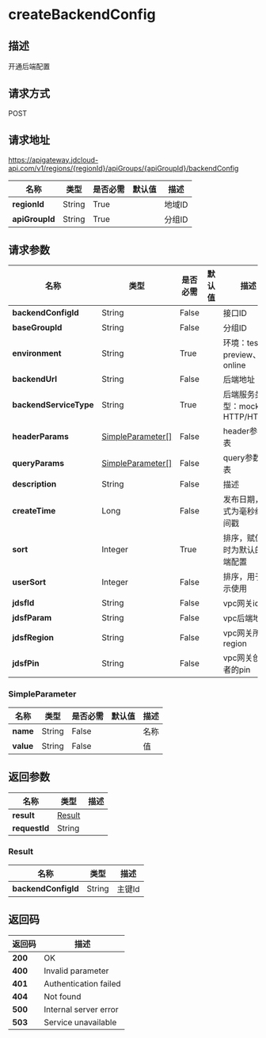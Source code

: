 # createBackendConfig


## 描述
开通后端配置

## 请求方式
POST

## 请求地址
https://apigateway.jdcloud-api.com/v1/regions/{regionId}/apiGroups/{apiGroupId}/backendConfig

|名称|类型|是否必需|默认值|描述|
|---|---|---|---|---|
|**regionId**|String|True| |地域ID|
|**apiGroupId**|String|True| |分组ID|

## 请求参数
|名称|类型|是否必需|默认值|描述|
|---|---|---|---|---|
|**backendConfigId**|String|False| |接口ID|
|**baseGroupId**|String|False| |分组ID|
|**environment**|String|True| |环境：test、preview、online|
|**backendUrl**|String|False| |后端地址|
|**backendServiceType**|String|True| |后端服务类型：mock、HTTP/HTTPS|
|**headerParams**|[SimpleParameter[]](createbackendconfig#simpleparameter)|False| |header参数列表|
|**queryParams**|[SimpleParameter[]](createbackendconfig#simpleparameter)|False| |query参数列表|
|**description**|String|False| |描述|
|**createTime**|Long|False| |发布日期，格式为毫秒级时间戳|
|**sort**|Integer|True| |排序，赋值0时为默认的后端配置|
|**userSort**|Integer|False| |排序，用于展示使用|
|**jdsfId**|String|False| |vpc网关id|
|**jdsfParam**|String|False| |vpc后端地址|
|**jdsfRegion**|String|False| |vpc网关所属region|
|**jdsfPin**|String|False| |vpc网关创建者的pin|

### <div id="simpleparameter">SimpleParameter</div>
|名称|类型|是否必需|默认值|描述|
|---|---|---|---|---|
|**name**|String|False| |名称|
|**value**|String|False| |值|

## 返回参数
|名称|类型|描述|
|---|---|---|
|**result**|[Result](createbackendconfig#result)| |
|**requestId**|String| |

### <div id="result">Result</div>
|名称|类型|描述|
|---|---|---|
|**backendConfigId**|String|主键Id|

## 返回码
|返回码|描述|
|---|---|
|**200**|OK|
|**400**|Invalid parameter|
|**401**|Authentication failed|
|**404**|Not found|
|**500**|Internal server error|
|**503**|Service unavailable|
